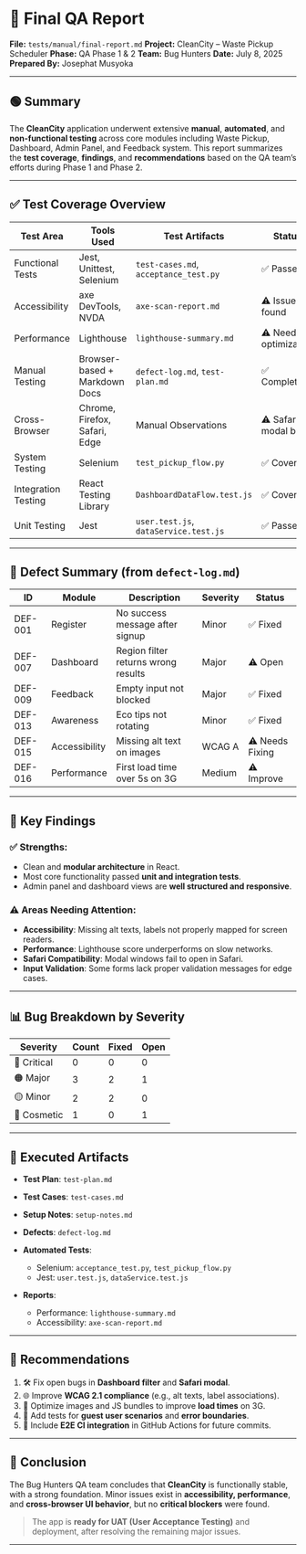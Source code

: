 # 🧾 Final QA Report

**File:** `tests/manual/final-report.md`
**Project:** CleanCity – Waste Pickup Scheduler
**Phase:** QA Phase 1 & 2
**Team:** Bug Hunters
**Date:** July 8, 2025
**Prepared By:** Josephat Musyoka

---

## 🟢 Summary

The **CleanCity** application underwent extensive **manual**, **automated**, and **non-functional testing** across core modules including Waste Pickup, Dashboard, Admin Panel, and Feedback system. This report summarizes the **test coverage**, **findings**, and **recommendations** based on the QA team’s efforts during Phase 1 and Phase 2.

---

## ✅ Test Coverage Overview

| Test Area           | Tools Used                    | Test Artifacts                        | Status                |
| ------------------- | ----------------------------- | ------------------------------------- | --------------------- |
| Functional Tests    | Jest, Unittest, Selenium      | `test-cases.md`, `acceptance_test.py` | ✅ Passed              |
| Accessibility       | axe DevTools, NVDA            | `axe-scan-report.md`                  | ⚠️ Issues found       |
| Performance         | Lighthouse                    | `lighthouse-summary.md`               | ⚠️ Needs optimization |
| Manual Testing      | Browser-based + Markdown Docs | `defect-log.md`, `test-plan.md`       | ✅ Completed           |
| Cross-Browser       | Chrome, Firefox, Safari, Edge | Manual Observations                   | ⚠️ Safari modal bug   |
| System Testing      | Selenium                      | `test_pickup_flow.py`                 | ✅ Covered             |
| Integration Testing | React Testing Library         | `DashboardDataFlow.test.js`           | ✅ Covered             |
| Unit Testing        | Jest                          | `user.test.js`, `dataService.test.js` | ✅ Passed              |

---

## 🐞 Defect Summary (from `defect-log.md`)

| ID      | Module        | Description                         | Severity | Status          |
| ------- | ------------- | ----------------------------------- | -------- | --------------- |
| DEF-001 | Register      | No success message after signup     | Minor    | ✅ Fixed         |
| DEF-007 | Dashboard     | Region filter returns wrong results | Major    | ⚠️ Open         |
| DEF-009 | Feedback      | Empty input not blocked             | Major    | ✅ Fixed         |
| DEF-013 | Awareness     | Eco tips not rotating               | Minor    | ✅ Fixed         |
| DEF-015 | Accessibility | Missing alt text on images          | WCAG A   | ⚠️ Needs Fixing |
| DEF-016 | Performance   | First load time over 5s on 3G       | Medium   | ⚠️ Improve      |

---

## 🧪 Key Findings

### ✅ Strengths:

* Clean and **modular architecture** in React.
* Most core functionality passed **unit and integration tests**.
* Admin panel and dashboard views are **well structured and responsive**.

### ⚠️ Areas Needing Attention:

* **Accessibility**: Missing alt texts, labels not properly mapped for screen readers.
* **Performance**: Lighthouse score underperforms on slow networks.
* **Safari Compatibility**: Modal windows fail to open in Safari.
* **Input Validation**: Some forms lack proper validation messages for edge cases.

---

## 📊 Bug Breakdown by Severity

| Severity    | Count | Fixed | Open |
| ----------- | ----- | ----- | ---- |
| 🔴 Critical | 0     | 0     | 0    |
| 🟠 Major    | 3     | 2     | 1    |
| 🟡 Minor    | 2     | 2     | 0    |
| 🔵 Cosmetic | 1     | 0     | 1    |

---

## 📂 Executed Artifacts

* **Test Plan**: `test-plan.md`
* **Test Cases**: `test-cases.md`
* **Setup Notes**: `setup-notes.md`
* **Defects**: `defect-log.md`
* **Automated Tests**:

  * Selenium: `acceptance_test.py`, `test_pickup_flow.py`
  * Jest: `user.test.js`, `dataService.test.js`
* **Reports**:

  * Performance: `lighthouse-summary.md`
  * Accessibility: `axe-scan-report.md`

---

## 📌 Recommendations

1. 🛠 Fix open bugs in **Dashboard filter** and **Safari modal**.
2. 🌐 Improve **WCAG 2.1 compliance** (e.g., alt texts, label associations).
3. 🚀 Optimize images and JS bundles to improve **load times** on 3G.
4. 👥 Add tests for **guest user scenarios** and **error boundaries**.
5. 🧪 Include **E2E CI integration** in GitHub Actions for future commits.

---

## 🧾 Conclusion

The Bug Hunters QA team concludes that **CleanCity** is functionally stable, with a strong foundation. Minor issues exist in **accessibility, performance**, and **cross-browser UI behavior**, but no **critical blockers** were found.

> The app is **ready for UAT (User Acceptance Testing)** and deployment, after resolving the remaining major issues.

---